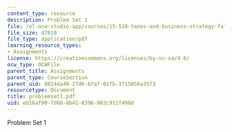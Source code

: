 ```yaml
---
content_type: resource
description: Problem Set 1
file: /ol-ocw-studio-app/courses/15-518-taxes-and-business-strategy-fall-2002/eb16af907d888b410396002c911f490d_problemset1.pdf
file_size: 47819
file_type: application/pdf
learning_resource_types:
- Assignments
license: https://creativecommons.org/licenses/by-nc-sa/4.0/
ocw_type: OCWFile
parent_title: Assignments
parent_type: CourseSection
parent_uid: 8824da49-27d6-b7a7-01fb-3715856a3573
resourcetype: Document
title: problemset1.pdf
uid: eb16af90-7d88-8b41-0396-002c911f490d
---
```

Problem Set 1